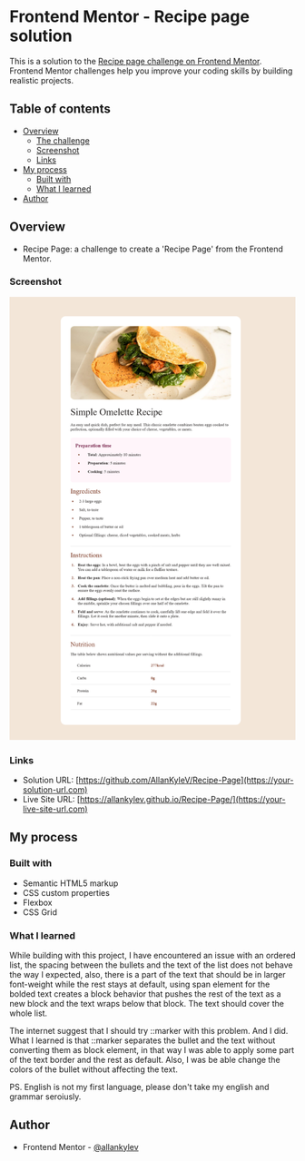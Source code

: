 # Frontend Mentor - Recipe page solution

This is a solution to the [Recipe page challenge on Frontend Mentor](https://www.frontendmentor.io/challenges/recipe-page-KiTsR8QQKm). Frontend Mentor challenges help you improve your coding skills by building realistic projects. 

## Table of contents

- [Overview](#overview)
  - [The challenge](#the-challenge)
  - [Screenshot](#screenshot)
  - [Links](#links)
- [My process](#my-process)
  - [Built with](#built-with)
  - [What I learned](#what-i-learned)
- [Author](#author)

## Overview

- Recipe Page: a challenge to create a 'Recipe Page' from the Frontend Mentor.

### Screenshot

![](/screenshot/Screenshot.png)

### Links

- Solution URL: [https://github.com/AllanKyleV/Recipe-Page](https://your-solution-url.com)
- Live Site URL: [https://allankylev.github.io/Recipe-Page/](https://your-live-site-url.com)

## My process

### Built with

- Semantic HTML5 markup
- CSS custom properties
- Flexbox
- CSS Grid

### What I learned

While building with this project, I have encountered an issue with an ordered list, the spacing between the bullets and the text of the list does not behave the way I expected, also, there is a part of the text that should be in larger font-weight while the rest stays at default, using span element for the bolded text creates a block behavior that pushes the rest of the text as a new block and the text wraps below that block. The text should cover the whole list.

The internet suggest that I should try ::marker with this problem. And I did. What I learned is that ::marker separates the bullet and the text without converting them as block element, in that way I was able to apply some part of the text border and the rest as default. Also, I was be able change the colors of the bullet without affecting the text.

PS. English is not my first language, please don't take my english and grammar seroiusly.

## Author

- Frontend Mentor - [@allankylev](https://www.frontendmentor.io/profile/AllanKyleV)